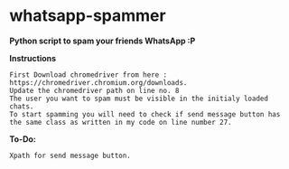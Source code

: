 # whatsapp-spammer
**Python script to spam your friends WhatsApp :P**

**Instructions**

    First Download chromedriver from here : https://chromedriver.chromium.org/downloads.
    Update the chromedriver path on line no. 8
    The user you want to spam must be visible in the initialy loaded chats.
    To start spamming you will need to check if send message button has the same class as written in my code on line number 27.

**To-Do:**

    Xpath for send message button. 
